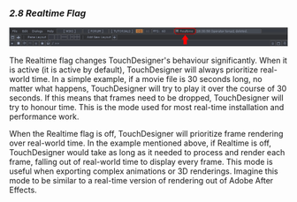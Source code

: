 
### *2.8 Realtime Flag*

![](../img/2.8/realtime-1.png)

The Realtime flag changes TouchDesigner's behaviour significantly. When it is active (it is active by default), TouchDesigner will always prioritize real-world time. In a simple example, if a movie file is 30 seconds long, no matter what happens, TouchDesigner will try to play it over the course of 30 seconds. If this means that frames need to be dropped, TouchDesigner will try to honour time. This is the mode used for most real-time installation and performance work. 

When the Realtime flag is off, TouchDesigner will prioritize frame rendering over real-world time. In the example mentioned above, if Realtime is off, TouchDesigner would take as long as it needed to process and render each frame, falling out of real-world time to display every frame. This mode is useful when exporting complex animations or 3D renderings. Imagine this mode to be similar to a real-time version of rendering out of Adobe After Effects. 
